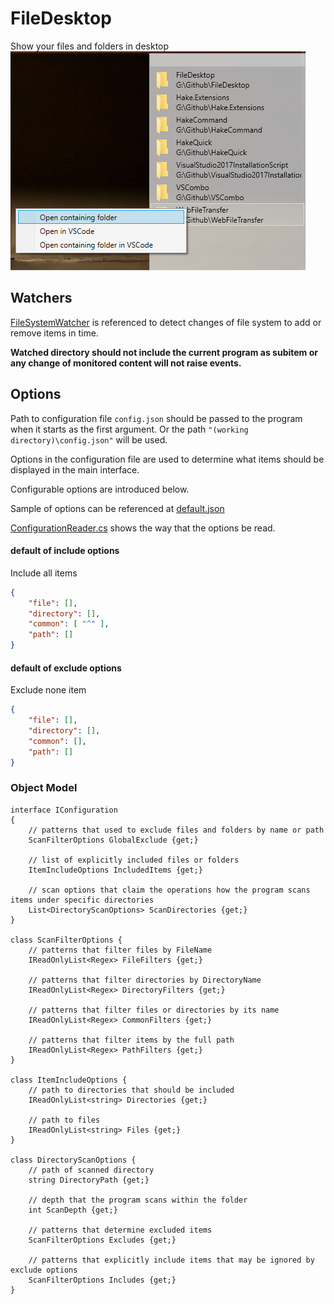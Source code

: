 # FileDesktop

Show your files and folders in desktop
![demo](https://github.com/lzl1918/FileDesktop/blob/master/sample.png)

## Watchers
[FileSystemWatcher](https://msdn.microsoft.com/library/system.io.filesystemwatcher.aspx) is referenced to detect changes of file system to add or remove items in time.

**Watched directory should not include the current program as subitem or any change of monitored content will not raise events.**

## Options
Path to configuration file `config.json` should be passed to the program when it starts as the first argument. Or the path `"(working directory)\config.json"` will be used.

Options in the configuration file are used to determine what items should be displayed in the main interface.

Configurable options are introduced below.

Sample of options can be referenced at [default.json](https://github.com/lzl1918/FileDesktop/blob/master/FileDesktop/default.json)

[ConfigurationReader.cs](https://github.com/lzl1918/FileDesktop/blob/master/FileDesktop.Base/Configurations/ConfigurationReader.cs) shows the way that the options be read.


#### default of include options
Include all items
```Json
{
    "file": [],
    "directory": [],
    "common": [ "^" ],
    "path": []
}
```

#### default of exclude options
Exclude none item
```Json
{
    "file": [],
    "directory": [],
    "common": [],
    "path": []
}
```

### Object Model
```CSharp
interface IConfiguration
{
    // patterns that used to exclude files and folders by name or path
    ScanFilterOptions GlobalExclude {get;}

    // list of explicitly included files or folders
    ItemIncludeOptions IncludedItems {get;}

    // scan options that claim the operations how the program scans items under specific directories
    List<DirectoryScanOptions> ScanDirectories {get;}
}

class ScanFilterOptions {
    // patterns that filter files by FileName
    IReadOnlyList<Regex> FileFilters {get;}

    // patterns that filter directories by DirectoryName
    IReadOnlyList<Regex> DirectoryFilters {get;}

    // patterns that filter files or directories by its name
    IReadOnlyList<Regex> CommonFilters {get;}

    // patterns that filter items by the full path
    IReadOnlyList<Regex> PathFilters {get;}
}

class ItemIncludeOptions {
    // path to directories that should be included
    IReadOnlyList<string> Directories {get;}

    // path to files
    IReadOnlyList<string> Files {get;}
}

class DirectoryScanOptions {
    // path of scanned directory
    string DirectoryPath {get;}

    // depth that the program scans within the folder
    int ScanDepth {get;}

    // patterns that determine excluded items
    ScanFilterOptions Excludes {get;}

    // patterns that explicitly include items that may be ignored by exclude options
    ScanFilterOptions Includes {get;}
}
```
